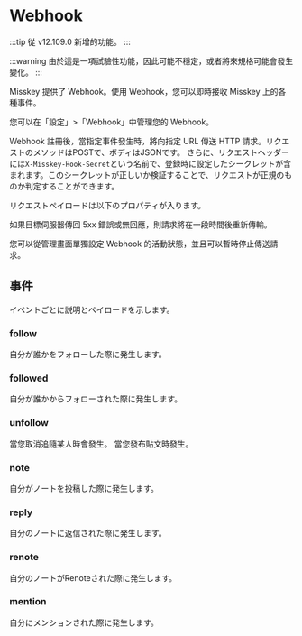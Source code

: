 # Webhook

:::tip
從 v12.109.0 新增的功能。
:::

:::warning
由於這是一項試驗性功能，因此可能不穩定，或者將來規格可能會發生變化。
:::

Misskey 提供了 Webhook。使用 Webhook，您可以即時接收 Misskey 上的各種事件。

您可以在「設定」>「Webhook」中管理您的 Webhook。

Webhook 註冊後，當指定事件發生時，將向指定 URL 傳送 HTTP 請求。リクエストのメソッドはPOSTで、ボディはJSONです。
さらに、リクエストヘッダーには`X-Misskey-Hook-Secret`という名前で、登録時に設定したシークレットが含まれます。このシークレットが正しいか検証することで、リクエストが正規のものか判定することができます。

リクエストペイロードは以下のプロパティが入ります。

<MkSchemaViewerItemObject :schema="{
type: 'object',
properties: {
 hookId: {
 	type: 'string',
 	description: 'Webhook ID',
 },
 userId: {
 	type: 'string',
 	description: 'Webhook作成者のユーザーID',
 },
 eventId: {
 	type: 'string',
 	description: 'イベントのID',
 },
 createdAt: {
 	type: 'integer',
 	description: 'イベントが発生した日時(UNIX time、ミリ秒)',
 },
 type: {
 	type: 'string',
 	description: 'イベントの種類',
 },
 body: {
 	type: 'object',
 	description: 'イベントのペイロード',
 },
}
}"/>

如果目標伺服器傳回 5xx 錯誤或無回應，則請求將在一段時間後重新傳輸。

您可以從管理畫面單獨設定 Webhook 的活動狀態，並且可以暫時停止傳送請求。

## 事件

イベントごとに説明とペイロードを示します。

### follow

自分が誰かをフォローした際に発生します。

<MkSchemaViewerItemObject :schema="{
type: 'object',
properties: {
 user: {
 	$ref: 'misskey://User',
 	description: 'フォローしたユーザー',
 },
}
}"/>

### followed

自分が誰かからフォローされた際に発生します。

<MkSchemaViewerItemObject :schema="{
type: 'object',
properties: {
 user: {
 	$ref: 'misskey://User',
 	description: 'フォローを行ったユーザー',
 },
}
}"/>

### unfollow

當您取消追隨某人時會發生。 當您發布貼文時發生。

<MkSchemaViewerItemObject :schema="{
type: 'object',
properties: {
 user: {
 	$ref: 'misskey://User',
 	description: 'フォロー解除したユーザー',
 },
}
}"/>

### note

自分がノートを投稿した際に発生します。

<MkSchemaViewerItemObject :schema="{
type: 'object',
properties: {
 note: {
 	$ref: 'misskey://Note',
 	description: '作成されたノート',
 },
}
}"/>

### reply

自分のノートに返信された際に発生します。

<MkSchemaViewerItemObject :schema="{
type: 'object',
properties: {
 note: {
 	$ref: 'misskey://Note',
 	description: '返信',
 },
}
}"/>

### renote

自分のノートがRenoteされた際に発生します。

<MkSchemaViewerItemObject :schema="{
type: 'object',
properties: {
 note: {
 	$ref: 'misskey://Note',
 	description: 'Renote',
 },
}
}"/>

### mention

自分にメンションされた際に発生します。

<MkSchemaViewerItemObject :schema="{
type: 'object',
properties: {
 note: {
 	$ref: 'misskey://Note',
 	description: 'メンションを含むノート',
 },
}
}"/>
